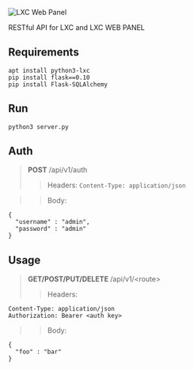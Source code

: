 ![LXC Web Panel](https://raw.githubusercontent.com/lxc-webpanel/lxc-webpanel.github.com/master/img/logo-2016-readme.png)

RESTful API for LXC and LXC WEB PANEL

## Requirements
```
apt install python3-lxc
pip install flask==0.10
pip install Flask-SQLAlchemy
```

## Run
```
python3 server.py
```

## Auth 
> **POST** /api/v1/auth
>> Headers: `Content-Type: application/json`

>> Body:
```
{
  "username" : "admin",
  "password" : "admin"
}
```

## Usage
> **GET/POST/PUT/DELETE** /api/v1/\<route\>
>> Headers:
```
Content-Type: application/json
Authorization: Bearer <auth key>
```

>> Body:
```
{
  "foo" : "bar"
}
```
